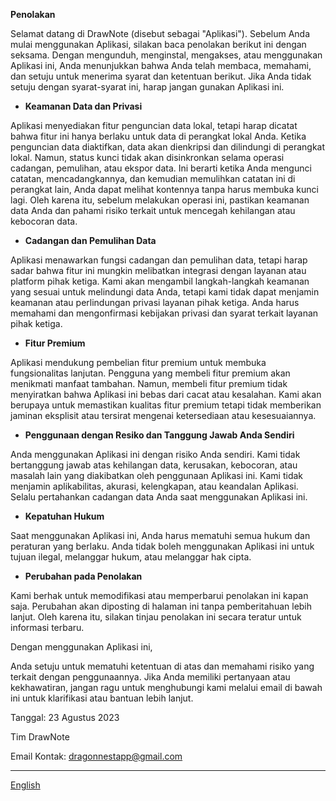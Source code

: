 **Penolakan**

Selamat datang di DrawNote (disebut sebagai "Aplikasi"). Sebelum Anda mulai menggunakan Aplikasi, silakan baca penolakan berikut ini dengan seksama. Dengan mengunduh, menginstal, mengakses, atau menggunakan Aplikasi ini, Anda menunjukkan bahwa Anda telah membaca, memahami, dan setuju untuk menerima syarat dan ketentuan berikut. Jika Anda tidak setuju dengan syarat-syarat ini, harap jangan gunakan Aplikasi ini.

- **Keamanan Data dan Privasi**

Aplikasi menyediakan fitur penguncian data lokal, tetapi harap dicatat bahwa fitur ini hanya berlaku untuk data di perangkat lokal Anda. Ketika penguncian data diaktifkan, data akan dienkripsi dan dilindungi di perangkat lokal. Namun, status kunci tidak akan disinkronkan selama operasi cadangan, pemulihan, atau ekspor data. Ini berarti ketika Anda mengunci catatan, mencadangkannya, dan kemudian memulihkan catatan ini di perangkat lain, Anda dapat melihat kontennya tanpa harus membuka kunci lagi. Oleh karena itu, sebelum melakukan operasi ini, pastikan keamanan data Anda dan pahami risiko terkait untuk mencegah kehilangan atau kebocoran data.

- **Cadangan dan Pemulihan Data**

Aplikasi menawarkan fungsi cadangan dan pemulihan data, tetapi harap sadar bahwa fitur ini mungkin melibatkan integrasi dengan layanan atau platform pihak ketiga. Kami akan mengambil langkah-langkah keamanan yang sesuai untuk melindungi data Anda, tetapi kami tidak dapat menjamin keamanan atau perlindungan privasi layanan pihak ketiga. Anda harus memahami dan mengonfirmasi kebijakan privasi dan syarat terkait layanan pihak ketiga.

- **Fitur Premium**

Aplikasi mendukung pembelian fitur premium untuk membuka fungsionalitas lanjutan. Pengguna yang membeli fitur premium akan menikmati manfaat tambahan. Namun, membeli fitur premium tidak menyiratkan bahwa Aplikasi ini bebas dari cacat atau kesalahan. Kami akan berupaya untuk memastikan kualitas fitur premium tetapi tidak memberikan jaminan eksplisit atau tersirat mengenai ketersediaan atau kesesuaiannya.

- **Penggunaan dengan Resiko dan Tanggung Jawab Anda Sendiri**

Anda menggunakan Aplikasi ini dengan risiko Anda sendiri. Kami tidak bertanggung jawab atas kehilangan data, kerusakan, kebocoran, atau masalah lain yang diakibatkan oleh penggunaan Aplikasi ini. Kami tidak menjamin aplikabilitas, akurasi, kelengkapan, atau keandalan Aplikasi. Selalu pertahankan cadangan data Anda saat menggunakan Aplikasi ini.

- **Kepatuhan Hukum**

Saat menggunakan Aplikasi ini, Anda harus mematuhi semua hukum dan peraturan yang berlaku. Anda tidak boleh menggunakan Aplikasi ini untuk tujuan ilegal, melanggar hukum, atau melanggar hak cipta.

- **Perubahan pada Penolakan**

Kami berhak untuk memodifikasi atau memperbarui penolakan ini kapan saja. Perubahan akan diposting di halaman ini tanpa pemberitahuan lebih lanjut. Oleh karena itu, silakan tinjau penolakan ini secara teratur untuk informasi terbaru.

Dengan menggunakan Aplikasi ini,

Anda setuju untuk mematuhi ketentuan di atas dan memahami risiko yang terkait dengan penggunaannya. Jika Anda memiliki pertanyaan atau kekhawatiran, jangan ragu untuk menghubungi kami melalui email di bawah ini untuk klarifikasi atau bantuan lebih lanjut.

Tanggal: 23 Agustus 2023

Tim DrawNote

Email Kontak: dragonnestapp@gmail.com

----
[English](https://1993hzw.github.io/dragonnest/drawnote/disclaimer)